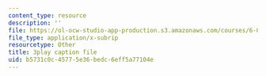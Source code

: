 ```yaml
---
content_type: resource
description: ''
file: https://ol-ocw-studio-app-production.s3.amazonaws.com/courses/6-01sc-introduction-to-electrical-engineering-and-computer-science-i-spring-2011/b5731c0c45775e36bedc6eff5a77104e_J09o6QRVsfw.vtt
file_type: application/x-subrip
resourcetype: Other
title: 3play caption file
uid: b5731c0c-4577-5e36-bedc-6eff5a77104e
---
```

